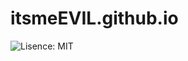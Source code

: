 # itsmeEVIL.github.io
![Lisence: MIT](https://img.shields.io/github/license/itsmeEVIL/itsmeEVIL.github.io?style=for-the-badge)

